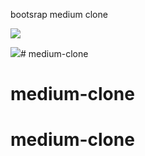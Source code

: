 bootsrap medium clone



![](C:\Users\Windows10\Desktop\JavaDenemeler\Alıştırma\Adsız.png)

![](C:\Users\Windows10\Desktop\JavaDenemeler\Alıştırma\Adsız1.png)# medium-clone
# medium-clone
# medium-clone
